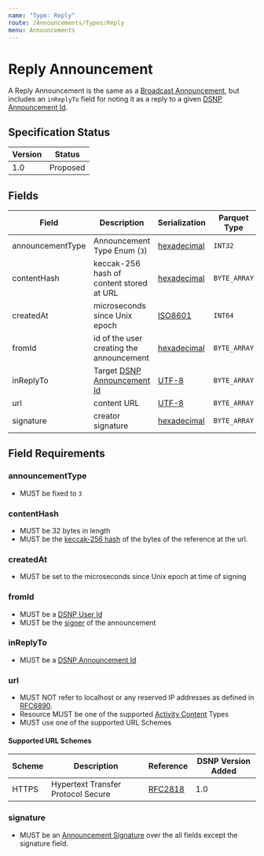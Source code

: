 ```yaml
---
name: "Type: Reply"
route: /Announcements/Types/Reply
menu: Announcements
---
```


# Reply Announcement

A Reply Announcement is the same as a [Broadcast Announcement](/Announcements/Types/Broadcast),
but includes an `inReplyTo` field for noting it as a reply to a given [DSNP Announcement Id](/Identifiers#dsnp-announcement-id).

## Specification Status

| Version | Status   |
| ------  | -------- |
| 1.0     | Proposed |

## Fields

| Field | Description | Serialization | Parquet Type | Bloom Filter |
| ----- | ----------- | ------------- | ------------ | ------------ |
| announcementType | Announcement Type Enum (`3`) | [hexadecimal](/Announcements/Overview#hexadecimal) | `INT32` | no |
| contentHash | keccak-256 hash of content stored at URL | [hexadecimal](/Announcements/Overview#hexadecimal) | `BYTE_ARRAY` | YES
| createdAt | microseconds since Unix epoch | [ISO8601](https://www.iso.org/iso-8601-date-and-time-format.html) | `INT64` | no
| fromId | id of the user creating the announcement | [hexadecimal](/Announcements/Overview#hexadecimal) | `BYTE_ARRAY` | YES
| inReplyTo | Target [DSNP Announcement Id](/Identifiers#dsnp-announcement-id) | [UTF-8](https://datatracker.ietf.org/doc/html/rfc3629) | `BYTE_ARRAY` | YES
| url | content URL | [UTF-8](https://datatracker.ietf.org/doc/html/rfc3629) | `BYTE_ARRAY` | no
| signature | creator signature | [hexadecimal](/Announcements/Overview#hexadecimal) | `BYTE_ARRAY` | no

## Field Requirements

### announcementType

- MUST be fixed to `3`

### contentHash

- MUST be 32 bytes in length
- MUST be the [keccak-256 hash](https://keccak.team/files/Keccak-submission-3.pdf) of the bytes of the reference at the url.

### createdAt

- MUST be set to the microseconds since Unix epoch at time of signing

### fromId

- MUST be a [DSNP User Id](/Identifiers#dsnp-user-id)
- MUST be the [signer](/Announcements/Signatures) of the announcement

### inReplyTo

- MUST be a [DSNP Announcement Id](/Identifiers#dsnp-announcement-id)

### url

- MUST NOT refer to localhost or any reserved IP addresses as defined in [RFC6890](https://datatracker.ietf.org/doc/html/rfc6890).
- Resource MUST be one of the supported [Activity Content](/ActivityContent/Overview) Types
- MUST use one of the supported URL Schemes

#### Supported URL Schemes

| Scheme | Description | Reference | DSNP Version Added |
| ------ |------------ | --------- | ------------------ |
| HTTPS | Hypertext Transfer Protocol Secure | [RFC2818](https://datatracker.ietf.org/doc/html/rfc2818) | 1.0 |

### signature

- MUST be an [Announcement Signature](/Announcements/Signatures) over the all fields except the signature field.
